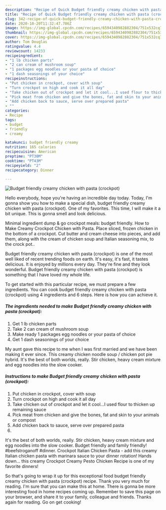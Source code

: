 ```yaml
---
description: "Recipe of Quick Budget friendly creamy chicken with pasta (crockpot)"
title: "Recipe of Quick Budget friendly creamy chicken with pasta (crockpot)"
slug: 342-recipe-of-quick-budget-friendly-creamy-chicken-with-pasta-crockpot
date: 2020-10-20T11:32:47.786Z
image: https://img-global.cpcdn.com/recipes/6594340982882304/751x532cq70/budget-friendly-creamy-chicken-with-pasta-crockpot-recipe-main-photo.jpg
thumbnail: https://img-global.cpcdn.com/recipes/6594340982882304/751x532cq70/budget-friendly-creamy-chicken-with-pasta-crockpot-recipe-main-photo.jpg
cover: https://img-global.cpcdn.com/recipes/6594340982882304/751x532cq70/budget-friendly-creamy-chicken-with-pasta-crockpot-recipe-main-photo.jpg
author: Tom Douglas
ratingvalue: 4.4
reviewcount: 14233
recipeingredient:
- "1 lb chicken parts"
- "2 can cream of mushroom soup"
- "1 packages egg noodles or your pasta of choice"
- "1 dash seasonings of your choice"
recipeinstructions:
- "Put chicken in crockpot, cover with soup"
- "Turn crockpot on high and cook it all day"
- "Take chicken out of crockpot and let it cool...I used flour to thicken up remaining sauce"
- "Pick meat from chicken and give the bones, fat and skin to your animals or compost"
- "Add chicken back to sauce, serve over prepared pasta"
- ""
categories:
- Recipe
tags:
- budget
- friendly
- creamy

katakunci: budget friendly creamy 
nutrition: 165 calories
recipecuisine: American
preptime: "PT30M"
cooktime: "PT43M"
recipeyield: "2"
recipecategory: Dinner

---
```



![Budget friendly creamy chicken with pasta (crockpot)](https://img-global.cpcdn.com/recipes/6594340982882304/751x532cq70/budget-friendly-creamy-chicken-with-pasta-crockpot-recipe-main-photo.jpg)

Hello everybody, hope you're having an incredible day today. Today, I'm gonna show you how to make a special dish, budget friendly creamy chicken with pasta (crockpot). One of my favorites. This time, I will make it a bit unique. This is gonna smell and look delicious.

Minimal ingredient dump &amp; go crockpot meals: budget friendly. How to Make Creamy Crockpot Chicken with Pasta. Place sliced, frozen chicken in the bottom of a crockpot. Cut butter and cream cheese into pieces, and add them, along with the cream of chicken soup and Italian seasoning mix, to the crock pot..

Budget friendly creamy chicken with pasta (crockpot) is one of the most well liked of recent trending foods on earth. It's easy, it's fast, it tastes delicious. It is enjoyed by millions every day. They're fine and they look wonderful. Budget friendly creamy chicken with pasta (crockpot) is something that I have loved my whole life.


To get started with this particular recipe, we must prepare a few ingredients. You can cook budget friendly creamy chicken with pasta (crockpot) using 4 ingredients and 6 steps. Here is how you can achieve it.

<!--inarticleads1-->

##### The ingredients needed to make Budget friendly creamy chicken with pasta (crockpot):

1. Get 1 lb chicken parts
1. Take 2 can cream of mushroom soup
1. Make ready 1 packages egg noodles or your pasta of choice
1. Get 1 dash seasonings of your choice


My aunt gave this recipe to me when I was first married and we have been making it ever since. This creamy chicken noodle soup / chicken pot pie hybrid. It&#39;s the best of both worlds, really. Stir chicken, heavy cream mixture and egg noodles into the slow cooker. 

<!--inarticleads2-->

##### Instructions to make Budget friendly creamy chicken with pasta (crockpot):

1. Put chicken in crockpot, cover with soup
1. Turn crockpot on high and cook it all day
1. Take chicken out of crockpot and let it cool...I used flour to thicken up remaining sauce
1. Pick meat from chicken and give the bones, fat and skin to your animals or compost
1. Add chicken back to sauce, serve over prepared pasta
1. 


It&#39;s the best of both worlds, really. Stir chicken, heavy cream mixture and egg noodles into the slow cooker. Budget friendly and family friendly! #beefstroganoff #dinner. Crockpot Italian Chicken Pasta - add this creamy Italian chicken pasta with marinara sauce to your dinner rotation! Hands down… this creamy Crockpot Creamy Pesto Chicken Recipe is one of my favorite dinners! 

So that's going to wrap it up for this exceptional food budget friendly creamy chicken with pasta (crockpot) recipe. Thank you very much for reading. I'm sure that you can make this at home. There is gonna be more interesting food in home recipes coming up. Remember to save this page on your browser, and share it to your family, colleague and friends. Thanks again for reading. Go on get cooking!
